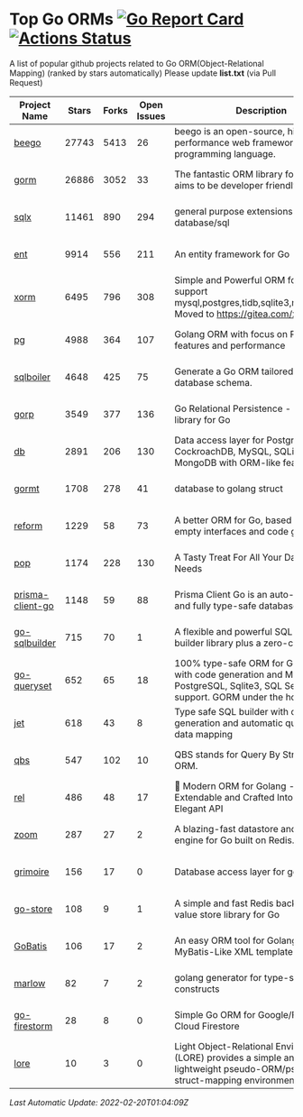 # Top Go ORMs [![Go Report Card](https://goreportcard.com/badge/github.com/d-tsuji/awesome-go-orms)](https://goreportcard.com/report/github.com/d-tsuji/awesome-go-orms) [![Actions Status](https://github.com/d-tsuji/awesome-go-orms/workflows/CI/badge.svg)](https://github.com/d-tsuji/awesome-go-orms/actions)
A list of popular github projects related to Go ORM(Object-Relational Mapping) (ranked by stars automatically)
Please update **list.txt** (via Pull Request)

| Project Name | Stars | Forks | Open Issues | Description | Last Update |
| ------------ | ----- | ----- | ----------- | ----------- | ----------- |
| [beego](https://github.com/beego/beego) | 27743 | 5413 | 26 | beego is an open-source, high-performance web framework for the Go programming language. | 2022-02-19 22:32:10 |
| [gorm](https://github.com/go-gorm/gorm) | 26886 | 3052 | 33 | The fantastic ORM library for Golang, aims to be developer friendly | 2022-02-20 00:09:21 |
| [sqlx](https://github.com/jmoiron/sqlx) | 11461 | 890 | 294 | general purpose extensions to golang's database/sql | 2022-02-18 20:08:08 |
| [ent](https://github.com/ent/ent) | 9914 | 556 | 211 | An entity framework for Go | 2022-02-20 00:53:40 |
| [xorm](https://github.com/go-xorm/xorm) | 6495 | 796 | 308 | Simple and Powerful ORM for Go, support mysql,postgres,tidb,sqlite3,mssql,oracle, Moved to https://gitea.com/xorm/xorm | 2022-02-19 23:54:28 |
| [pg](https://github.com/go-pg/pg) | 4988 | 364 | 107 | Golang ORM with focus on PostgreSQL features and performance | 2022-02-19 20:37:56 |
| [sqlboiler](https://github.com/volatiletech/sqlboiler) | 4648 | 425 | 75 | Generate a Go ORM tailored to your database schema. | 2022-02-18 19:16:18 |
| [gorp](https://github.com/go-gorp/gorp) | 3549 | 377 | 136 | Go Relational Persistence - an ORM-ish library for Go | 2022-02-18 07:58:55 |
| [db](https://github.com/upper/db) | 2891 | 206 | 130 | Data access layer for PostgreSQL, CockroachDB, MySQL, SQLite and MongoDB with ORM-like features. | 2022-02-16 06:37:42 |
| [gormt](https://github.com/xxjwxc/gormt) | 1708 | 278 | 41 | database to golang struct | 2022-02-19 12:13:28 |
| [reform](https://github.com/go-reform/reform) | 1229 | 58 | 73 | A better ORM for Go, based on non-empty interfaces and code generation. | 2022-02-18 22:49:13 |
| [pop](https://github.com/gobuffalo/pop) | 1174 | 228 | 130 | A Tasty Treat For All Your Database Needs | 2022-02-14 15:39:56 |
| [prisma-client-go](https://github.com/prisma/prisma-client-go) | 1148 | 59 | 88 | Prisma Client Go is an auto-generated and fully type-safe database client | 2022-02-19 13:33:55 |
| [go-sqlbuilder](https://github.com/huandu/go-sqlbuilder) | 715 | 70 | 1 | A flexible and powerful SQL string builder library plus a zero-config ORM. | 2022-02-18 06:29:13 |
| [go-queryset](https://github.com/jirfag/go-queryset) | 652 | 65 | 18 | 100% type-safe ORM for Go (Golang) with code generation and MySQL, PostgreSQL, Sqlite3, SQL Server support. GORM under the hood. | 2022-02-16 18:15:37 |
| [jet](https://github.com/go-jet/jet) | 618 | 43 | 8 | Type safe SQL builder with code generation and automatic query result data mapping | 2022-02-13 06:00:41 |
| [qbs](https://github.com/coocood/qbs) | 547 | 102 | 10 | QBS stands for Query By Struct. A Go ORM. | 2022-01-25 00:31:55 |
| [rel](https://github.com/go-rel/rel) | 486 | 48 | 17 | :gem: Modern ORM for Golang - Testable, Extendable and Crafted Into a Clean and Elegant API | 2022-02-19 23:45:23 |
| [zoom](https://github.com/albrow/zoom) | 287 | 27 | 2 | A blazing-fast datastore and querying engine for Go built on Redis. | 2022-02-16 18:18:37 |
| [grimoire](https://github.com/Fs02/grimoire) | 156 | 17 | 0 | Database access layer for golang | 2022-01-26 00:04:07 |
| [go-store](https://github.com/gosuri/go-store) | 108 | 9 | 1 | A simple and fast Redis backed key-value store library for Go | 2022-01-24 12:17:34 |
| [GoBatis](https://github.com/runner-mei/GoBatis) | 106 | 17 | 2 | An easy ORM tool for Golang, support MyBatis-Like XML template SQL | 2022-01-09 05:13:48 |
| [marlow](https://github.com/dadleyy/marlow) | 82 | 7 | 2 | golang generator for type-safe sql api constructs | 2021-09-29 00:13:39 |
| [go-firestorm](https://github.com/jschoedt/go-firestorm) | 28 | 8 | 0 | Simple Go ORM for Google/Firebase Cloud Firestore | 2022-01-23 18:31:50 |
| [lore](https://github.com/abrahambotros/lore) | 10 | 3 | 0 | Light Object-Relational Environment (LORE) provides a simple and lightweight pseudo-ORM/pseudo-struct-mapping environment for Go | 2022-02-08 12:25:18 |

*Last Automatic Update: 2022-02-20T01:04:09Z*